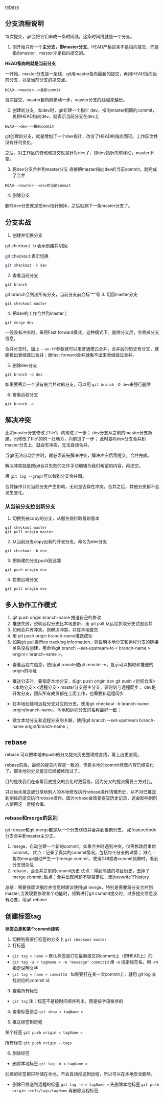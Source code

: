 [rebase](https://www.liaoxuefeng.com/wiki/896043488029600/1216289527823648)

## 分支流程说明
每次提交，git会把它们串成一条时间线，这条时间线就是一个分支。

1. 刚开始只有一个**主分支，即master分支**。HEAD严格说来不是指向提交，而是指向master，master才是指向提交的。

**HEAD指向的就是当前分支**

一开始，master分支是一条线，git用master指向最新的提交，再用HEAD指向当前分支，以及当前分支的提交点。 
```
HEAD-->master-->最新commit
```
每次提交，master都向前移动一步，master分支的线越来越长。

2. 创建新分支，如dev时，git新建一个指针 dev，指向master相同的commit，再把HEAD指向dev，就表示当前分支在dev上
```
HEAD-->dev-->最新commit
```
git创建新分支，就是增加了一个dev指针，改变了HEAD的指向而已。工作区文件没有任何变化。

之后，对工作区的修改和提交就是针对dev了，即dev指针向前移动，master不变。

3. 将dev分支合并到master分支
直接把master指向dev的当前commit，就完成了合并 
```
HEAD-->master-->dev的当前commit
```
4. 删除分支

删除dev分支就是把dev指针删掉，之后就剩下一条master分支了。

## 分支实战
1. 创建并切换分支 

git checkout -b 表示创建并切换;

git checkout 表示切换
```bash
git checkout -b dev
``` 
2. 查看当前分支
```
git branch
```
git branch会列出所有分支，当前分支前会标"*"号
3. 切回master分支
``` 
git checkout master
``` 
4. 把dev的工作合并到master上
```
git merge dev
```
一般没有冲突时，采用Fast forward模式，这种模式下，删除分支后，会丢掉分支信息。

合并分支时，加上 `--on-ff`参数就可以用普通模式合并，合并后的历史有分支，就能看出曾经做过合并；而fast forward合并就看不出来曾经做过合并。

5. 删除dev分支
```
git branch -d dev
```
如果要丢弃一个没有被合并过的分支，可以用 `git branch -D dev`来强行删除

6. 查看远程分支
```
git branch -a
```
## 解决冲突
比如master分支修改了file1，向前进了一步；
dev分支从之前的master分支新建，也修改了file1的同一处地方，向前进了一步；
此时要将dev分支合并到master分支上，就会有冲突，无法自动合并。

当git无法自动合并时，就必须首先解决冲突，解决冲突后再提交，合并完成。

解决冲突就是把git合并失败的文件手动编辑为我们希望的内容，再提交。

用 `git log --graph`可以看到分支合并图。

合并操作只对当前分支产生影响，无论是否存在冲突，合并之后，其他分支都不会发生变化。
### 从当前分支拉出新分支
1. 切换到被copy的分支，从服务器拉取最新版本
```
git checkout master
git pull origin master
``` 
2. 从当前分支copy出新的开发分支，命名为dev分支
```
git checkout -b dev
```
3. 把新建的分支push到远端
```
git push origin dev
```
4. 拉取远端分支
```
git pull origin dev
```

## 多人协作工作模式
1. git push origin branch-name 推送自己的修改
2. 推送失败，说明远程分支比本地更新，用 git pull 从远程抓取分支试图合并
3. 如何合并有冲突，则解决冲突，并在本地提交
4. 用 git push origin branch-name推送成功
5. 如果git pull提示no tracking information，则说明本地分支和远程分支的链接关系没有创建，用命令git branch --set-upstream-to < branch-name > origin/< branch-name >。

- 查看远程库信息，使用git romote或git remote -v，显示可以抓取和推送的origin的地址
- 推送分支时，要指定本地分支，如git push origin dev
  git push <远程仓库> <本地分支>:<远程分支>
master分支是主分支，要时刻与远程同步；
dev是开发分支，团队所有成员都在上面工作，也需要和远程同步

- 在本地创建和远程分支对应的分支，使用git checkout -b branch-name origin/branch-name，本地和远程分支的名称最好一致；
- 建立本地分支和远程分支的关联，使用git branch --set-upstream branch-name origin/branch-name；

## rebase
rebase 可以把本地未push的分叉提交历史整理成直线，看上出更直观。

rebase前后，最终的提交内容是一致的，但是本地的commit修改内容已经变化了。即本地的分叉提交已经被修改过了。

目的是使我们在查看历史提交的变化时更容易，因为分叉的提交需要三方对比。

只对尚未推送或分享给别人的本地修改执行rebase操作清理历史，从不对已推送到别处的提交执行rebase操作。因为rebase会改变提交历史记录，这会影响到别人使用这一远程仓库。

### rebase和merge的区别
git rebase和git merge都是从一个分支获取并合并到当前分支。
如feature/todo分支合并到master主分支，
1. merge，自动创建一个新的commit，如果合并时遇到冲突，仅需修改后重新commit。
优点：记录了真实的commit情况，包括每个分支的详情；
缺点：每次merge自动产生一个merge commit，使用GUI或者commit频繁时，看到分支很杂乱
2. rebase，会合并之前的commit历史
优点：得到简洁的项目历史，去掉了merge commit;
缺点：合并出现问题不容易定位，因为rewrite了history

总结：需要保留详细合并信息时建议使用git merge，特别是需要将分支合并到master;当发现要修改某个功能时，频繁进行git commit提交时，过多提交信息没有必要，用git rebase

## 创建标签tag
**标签总是和某个commit挂钩**
1. 切换到需要打标签的分支上
`git checkout master`
2. 打标签 
- `git tag < name >` 默认标签是打在最新提交的commit上（即HEAD上）的
- ` git tag -a < tagName > -m "message" commitId ` 用 -a 指定标签名，用 -m 指定说明文字
- `git tag < name > commitId ` 如果要打在某一次commit上，就用 git log 查找对应的commit id

3. 查看所有标签 
- ` git tag `  注：标签不是按时间顺序列出，而是按字母排序的

4. 查看标签信息    `git show < tagName >`

5. 推送标签到远程

某个标签 `git push origin < tagName >` 

所有标签 `git push origin --tags`

6. 删除标签
- 删除本地标签 `git tag -d < tagName >`

创建的标签都只存储在本地，不会自动推送到远程，所以可以在本地安全删除。

- 删除已推送到远程的标签
`git tag -d < tagName >`  先删除本地标签
`git push origin :refs/tags/tagName` 再删除远程标签

